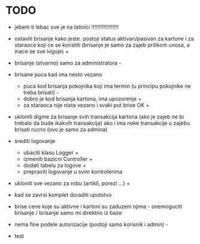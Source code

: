 # TODO

- jebem ti lebac sve je na latinici !!!!!!!!!!!!!!!!!!

- ostaviti brisanje kako jeste. postoji status aktivan/pasivan za kartone i za staraoce koji ce se koristiti
    (brisanje je samo za zajeb prilikom unosa, a inace se sve loguje) +

- brisanje (stvarno) samo za administratora -

- brisane puca kad ima nesto vezano
    - puca kod brisanja pokojnika koji ima termin (u principu pokojnike ne treba brisati) -
    - dobro je kod brisanja kartona, ima upozorenje +
    - za staraoca nije nista vezano i svaki put brise OK +

- ukloniti digme za brisanje svih transakcija kartona (ako je zajeb ne bi trebalo da bude ikakvih transakcija)
    ako i ima neke transakcije u zajebu brisati rucno (ovo je samo za admina)

- srediti logovanje
    - ubaciti klasu Logger +
    - izmeniti bazicni Controller +
    - dodati tabelu za logove +
    - prepraviti logovanje u svim kontrolerima

- ukloniti sve vezano za robu (artikli, porezi ...) +
- kad se zavrsi komplet doraditi uputstvo

- brise cene koje su aktivne i kartoni su zaduzeni njima - onemoguciti brisanje / brisanje samo mi direktno iz baze

- nema fine podele autorizacije (postoji samo korisnik i admin) -

- test




